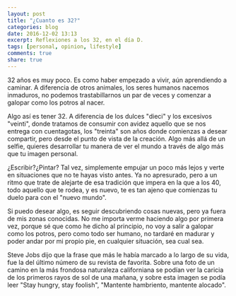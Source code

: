 ```yaml
---
layout: post
title: "¿Cuanto es 32?"
categories: blog
date: 2016-12-02 13:13
excerpt: Reflexiones a los 32, en el día D.
tags: [personal, opinion, lifestyle]
comments: true 
share: true 
---
```


32 años es muy poco. Es como haber empezado a vivir, aún aprendiendo
a caminar. A diferencia de otros animales, los seres humanos nacemos
inmaduros, no podemos trastabillarnos un par de veces y comenzar a galopar
como los potros al nacer.

Algo así es tener 32. A diferencia de los dulces "dieci" y los excesivos
"veinti", donde tratamos de consumir con avidez aquello que se nos entrega
con cuentagotas, los "treinta" son años donde comienzas a desear compartir,
pero desde el punto de vista de la creación. Algo más allá de un selfie,
quieres desarrollar tu manera de ver el mundo a través de algo más que tu
imagen personal.

¿Escribir?¿Pintar? Tal vez, simplemente empujar un poco más lejos y verte
en situaciones que no te hayas visto antes. Ya no apresurado, pero a un
ritmo que trate de alejarte de esa tradición que impera en la que a los 40,
todo aquello que te rodea, y es nuevo, te es tan ajeno que comienzas tu
duelo para con el "nuevo mundo". 

Si puedo desear algo, es seguir descubriendo cosas nuevas, pero ya fuera de
mis zonas conocidas. No me importa verme haciendo algo por primera vez,
porque sé que como he dicho al principio, no voy a salir a galopar como los
potros, pero como todo ser humano, no tardaré en madurar y poder andar por
mi propio pie, en cualquier situación, sea cual sea.

Steve Jobs dijo que la frase que más le había marcado a lo largo de su
vida, fue la del último número de su revista de favorita. Sobre una foto de
un camino en la más frondosa naturaleza californiana se podían ver la
caricia de los primeros rayos de sol de una mañana, y sobre esta imagen se
podía leer "Stay hungry, stay foolish", "Mantente hambriento, mantente
alocado".
